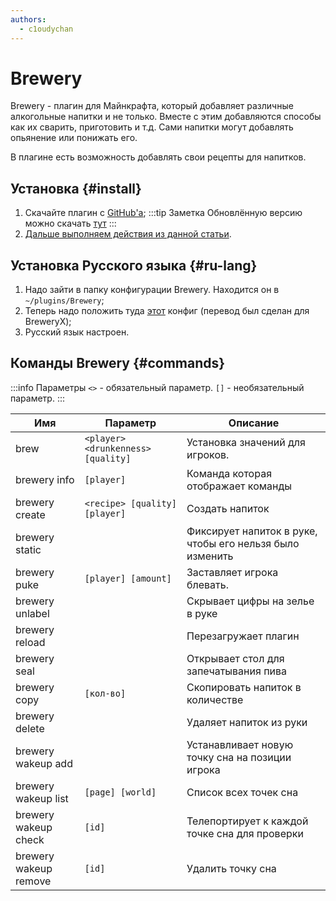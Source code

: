 ```yaml
---
authors:
  - c1oudychan
---
```


# Brewery

Brewery - плагин для Майнкрафта, который добавляет различные алкогольные напитки и не только.
Вместе с этим добавляются способы как их сварить, приготовить и т.д. Сами напитки могут добавлять опьянение или понижать его.

В плагине есть возможность добавлять свои рецепты для напитков.

## Установка {#install}

1. Скачайте плагин с [GitHub'а](https://github.com/DieReicheErethons/Brewery/releases/latest);
:::tip Заметка
Обновлённую версию можно скачать [тут](https://github.com/Jsinco/BreweryX)
:::
2. [Дальше выполняем действия из данной статьи](/minecraft/installplugins).

## Установка Русского языка {#ru-lang}

1. Надо зайти в папку конфигурации Brewery. Находится он в `~/plugins/Brewery`;
2. Теперь надо положить туда [этот](/minecraft/brewery/config.yml) конфиг (перевод был сделан для BreweryX);
3. Русский язык настроен.

## Команды Brewery {#commands}

:::info Параметры
`<>` - обязательный параметр.
`[]` - необязательный параметр.
:::

| Имя                   | Параметр                           | Описание                                                 |
| --------------------- | ---------------------------------- | -------------------------------------------------------- |
| brew                  | `<player> <drunkenness> [quality]` | Установка значений для игроков.                          |
| brewery info          | `[player]`                         | Команда которая отображает команды                       |
| brewery create        | `<recipe> [quality] [player]`      | Создать напиток                                          |
| brewery static        |                                    | Фиксирует напиток в руке, чтобы его нельзя было изменить |
| brewery puke          | `[player] [amount]`                | Заставляет игрока блевать.                               |
| brewery unlabel       |                                    | Скрывает цифры на зелье в руке                           |
| brewery reload        |                                    | Перезагружает плагин                                     |
| brewery seal          |                                    | Открывает стол для запечатывания пива                    |
| brewery copy          | `[кол-во]`                         | Скопировать напиток в количестве                         |
| brewery delete        |                                    | Удаляет напиток из руки                                  |
| brewery wakeup add    |                                    | Устанавливает новую точку сна на позиции игрока          |
| brewery wakeup list   | `[page] [world]`                   | Список всех точек сна                                    |
| brewery wakeup check  | `[id]`                             | Телепортирует к каждой точке сна для проверки            |
| brewery wakeup remove | `[id]`                             | Удалить точку сна                                        |
